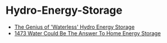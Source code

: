 # Hydro-Energy-Storage
- [The Genius of 'Waterless' Hydro Energy Storage](https://youtu.be/LxRJb036i_0)
- [1473 Water Could Be The Answer To Home Energy Storage](https://youtu.be/3u9gRFYTHb8)
